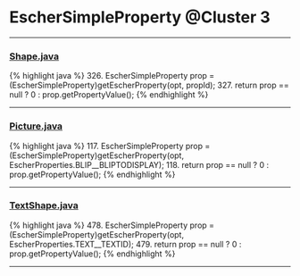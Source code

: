 # EscherSimpleProperty @Cluster 3

***

### [Shape.java](https://searchcode.com/codesearch/view/97394276/)
{% highlight java %}
326. EscherSimpleProperty prop = (EscherSimpleProperty)getEscherProperty(opt, propId);
327. return prop == null ? 0 : prop.getPropertyValue();
{% endhighlight %}

***

### [Picture.java](https://searchcode.com/codesearch/view/97394307/)
{% highlight java %}
117. EscherSimpleProperty prop = (EscherSimpleProperty)getEscherProperty(opt, EscherProperties.BLIP__BLIPTODISPLAY);
118. return prop == null ? 0 : prop.getPropertyValue();
{% endhighlight %}

***

### [TextShape.java](https://searchcode.com/codesearch/view/97394395/)
{% highlight java %}
478. EscherSimpleProperty prop = (EscherSimpleProperty)getEscherProperty(opt, EscherProperties.TEXT__TEXTID);
479. return prop == null ? 0 : prop.getPropertyValue();
{% endhighlight %}

***

